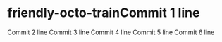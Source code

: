 # friendly-octo-trainCommit 1 line
Commit 2 line
Commit 3 line
Commit 4 line
Commit 5 line
Commit 6 line
